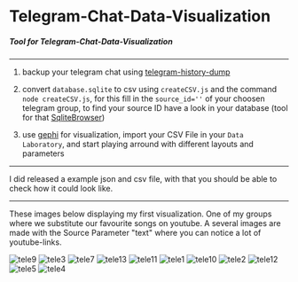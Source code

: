 # Telegram-Chat-Data-Visualization
##### Tool for Telegram-Chat-Data-Visualization 


_____________________________________________________



 1. backup your telegram chat using [telegram-history-dump](https://github.com/tvdstaaij/telegram-history-dump)
 

 2. convert `database.sqlite` to csv
 using `createCSV.js` and the command `node createCSV.js`, for this
 fill in the `source_id=''` of your choosen telegram group, to find your source ID have a look in your database (tool for that
 [SqliteBrowser](http://sqlitebrowser.org))

 3. use [gephi](https://github.com/gephi/gephi) for visualization, import your CSV File in your `Data Laboratory`, and start playing arround with different layouts and parameters
_____________________________________________________
 
 I did released a example json and csv file, with that you should be able to check how it could look like.
 
 
 
 
 
 
 
 
 
 
 
 
 
 
 _____________________________________________________
 
 These images below displaying my first visualization. One of my groups where we substitute our favourite songs on youtube. A several images are made with the Source Parameter "text" where you can notice a lot of youtube-links. 

 


![tele9](https://user-images.githubusercontent.com/32109884/34796548-244f9fe8-f656-11e7-8342-d3d647ce1866.png)
![tele3](https://user-images.githubusercontent.com/32109884/34796597-49475304-f656-11e7-94c0-b5ff82bd8365.png)
![tele7](https://user-images.githubusercontent.com/32109884/34796640-646201de-f656-11e7-91ca-381823388204.png)
![tele13](https://user-images.githubusercontent.com/32109884/34799786-76e22a4a-f661-11e7-8acd-762197d6f9b2.png)
![tele11](https://user-images.githubusercontent.com/32109884/34799016-6b2e2d82-f65e-11e7-9f15-8ea5484a22bf.png)
![tele1](https://user-images.githubusercontent.com/32109884/34796564-2ebfe1fe-f656-11e7-931c-792cf7a72d19.png)
![tele10](https://user-images.githubusercontent.com/32109884/34796557-293f8df6-f656-11e7-8038-1f995883d8ee.png)
![tele2](https://user-images.githubusercontent.com/32109884/34796578-3ad69cf8-f656-11e7-90ed-e41a07a905c8.png)
![tele12](https://user-images.githubusercontent.com/32109884/34799021-6d97d0f0-f65e-11e7-87eb-22768e797f56.png)
![tele5](https://user-images.githubusercontent.com/32109884/34796612-565b4e92-f656-11e7-93bc-9fa9664b9598.png)
![tele4](https://user-images.githubusercontent.com/32109884/34796605-529952d6-f656-11e7-81ab-913406687cf0.png)

